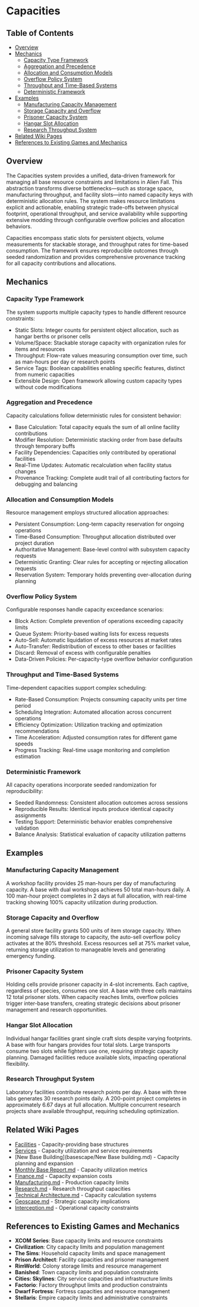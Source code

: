 # Capacities

## Table of Contents
- [Overview](#overview)
- [Mechanics](#mechanics)
  - [Capacity Type Framework](#capacity-type-framework)
  - [Aggregation and Precedence](#aggregation-and-precedence)
  - [Allocation and Consumption Models](#allocation-and-consumption-models)
  - [Overflow Policy System](#overflow-policy-system)
  - [Throughput and Time-Based Systems](#throughput-and-time-based-systems)
  - [Deterministic Framework](#deterministic-framework)
- [Examples](#examples)
  - [Manufacturing Capacity Management](#manufacturing-capacity-management)
  - [Storage Capacity and Overflow](#storage-capacity-and-overflow)
  - [Prisoner Capacity System](#prisoner-capacity-system)
  - [Hangar Slot Allocation](#hangar-slot-allocation)
  - [Research Throughput System](#research-throughput-system)
- [Related Wiki Pages](#related-wiki-pages)
- [References to Existing Games and Mechanics](#references-to-existing-games-and-mechanics)

## Overview

The Capacities system provides a unified, data-driven framework for managing all base resource constraints and limitations in Alien Fall. This abstraction transforms diverse bottlenecks—such as storage space, manufacturing throughput, and facility slots—into named capacity keys with deterministic allocation rules. The system makes resource limitations explicit and actionable, enabling strategic trade-offs between physical footprint, operational throughput, and service availability while supporting extensive modding through configurable overflow policies and allocation behaviors.

Capacities encompass static slots for persistent objects, volume measurements for stackable storage, and throughput rates for time-based consumption. The framework ensures reproducible outcomes through seeded randomization and provides comprehensive provenance tracking for all capacity contributions and allocations.

## Mechanics

### Capacity Type Framework
The system supports multiple capacity types to handle different resource constraints:
- Static Slots: Integer counts for persistent object allocation, such as hangar berths or prisoner cells
- Volume/Space: Stackable storage capacity with organization rules for items and resources
- Throughput: Flow-rate values measuring consumption over time, such as man-hours per day or research points
- Service Tags: Boolean capabilities enabling specific features, distinct from numeric capacities
- Extensible Design: Open framework allowing custom capacity types without code modifications

### Aggregation and Precedence
Capacity calculations follow deterministic rules for consistent behavior:
- Base Calculation: Total capacity equals the sum of all online facility contributions
- Modifier Resolution: Deterministic stacking order from base defaults through temporary buffs
- Facility Dependencies: Capacities only contributed by operational facilities
- Real-Time Updates: Automatic recalculation when facility status changes
- Provenance Tracking: Complete audit trail of all contributing factors for debugging and balancing

### Allocation and Consumption Models
Resource management employs structured allocation approaches:
- Persistent Consumption: Long-term capacity reservation for ongoing operations
- Time-Based Consumption: Throughput allocation distributed over project duration
- Authoritative Management: Base-level control with subsystem capacity requests
- Deterministic Granting: Clear rules for accepting or rejecting allocation requests
- Reservation System: Temporary holds preventing over-allocation during planning

### Overflow Policy System
Configurable responses handle capacity exceedance scenarios:
- Block Action: Complete prevention of operations exceeding capacity limits
- Queue System: Priority-based waiting lists for excess requests
- Auto-Sell: Automatic liquidation of excess resources at market rates
- Auto-Transfer: Redistribution of excess to other bases or facilities
- Discard: Removal of excess with configurable penalties
- Data-Driven Policies: Per-capacity-type overflow behavior configuration

### Throughput and Time-Based Systems
Time-dependent capacities support complex scheduling:
- Rate-Based Consumption: Projects consuming capacity units per time period
- Scheduling Integration: Automated allocation across concurrent operations
- Efficiency Optimization: Utilization tracking and optimization recommendations
- Time Acceleration: Adjusted consumption rates for different game speeds
- Progress Tracking: Real-time usage monitoring and completion estimation

### Deterministic Framework
All capacity operations incorporate seeded randomization for reproducibility:
- Seeded Randomness: Consistent allocation outcomes across sessions
- Reproducible Results: Identical inputs produce identical capacity assignments
- Testing Support: Deterministic behavior enables comprehensive validation
- Balance Analysis: Statistical evaluation of capacity utilization patterns

## Examples

### Manufacturing Capacity Management
A workshop facility provides 25 man-hours per day of manufacturing capacity. A base with dual workshops achieves 50 total man-hours daily. A 100 man-hour project completes in 2 days at full allocation, with real-time tracking showing 100% capacity utilization during production.

### Storage Capacity and Overflow
A general store facility grants 500 units of item storage capacity. When incoming salvage fills storage to capacity, the auto-sell overflow policy activates at the 80% threshold. Excess resources sell at 75% market value, returning storage utilization to manageable levels and generating emergency funding.

### Prisoner Capacity System
Holding cells provide prisoner capacity in 4-slot increments. Each captive, regardless of species, consumes one slot. A base with three cells maintains 12 total prisoner slots. When capacity reaches limits, overflow policies trigger inter-base transfers, creating strategic decisions about prisoner management and research opportunities.

### Hangar Slot Allocation
Individual hangar facilities grant single craft slots despite varying footprints. A base with four hangars provides four total slots. Large transports consume two slots while fighters use one, requiring strategic capacity planning. Damaged facilities reduce available slots, impacting operational flexibility.

### Research Throughput System
Laboratory facilities contribute research points per day. A base with three labs generates 30 research points daily. A 200-point project completes in approximately 6.67 days at full allocation. Multiple concurrent research projects share available throughput, requiring scheduling optimization.

## Related Wiki Pages

- [Facilities](basescape/Facilities.md) - Capacity-providing base structures
- [Services](basescape/Services.md) - Capacity utilization and service requirements
- [New Base Building](basescape/New Base building.md) - Capacity planning and expansion
- [Monthly Base Report.md](../basescape/Monthly%20base%20report.md) - Capacity utilization metrics
- [Finance.md](../finance/Finance.md) - Capacity expansion costs
- [Manufacturing.md](../economy/Manufacturing.md) - Production capacity limits
- [Research.md](../basescape/Research.md) - Research throughput capacities
- [Technical Architecture.md](../architecture.md) - Capacity calculation systems
- [Geoscape.md](../geoscape/Geoscape.md) - Strategic capacity implications
- [Interception.md](../interception/Overview.md) - Operational capacity constraints

## References to Existing Games and Mechanics

- **XCOM Series**: Base capacity limits and resource constraints
- **Civilization**: City capacity limits and population management
- **The Sims**: Household capacity limits and space management
- **Prison Architect**: Facility capacities and prisoner management
- **RimWorld**: Colony storage limits and resource management
- **Banished**: Town capacity limits and population constraints
- **Cities: Skylines**: City service capacities and infrastructure limits
- **Factorio**: Factory throughput limits and production constraints
- **Dwarf Fortress**: Fortress capacities and resource management
- **Stellaris**: Empire capacity limits and administrative constraints

